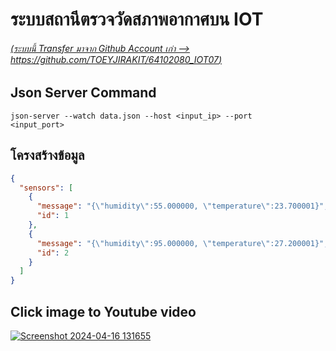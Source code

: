 # ระบบสถานีตรวจวัดสภาพอากาศบน IOT

###### [(ระบบนี้ Transfer มาจาก Github Account เก่า --> https://github.com/TOEYJIRAKIT/64102080_IOT07)](https://github.com/TOEYJIRAKIT/64102080_IOT07)

## Json Server Command
<code>json-server --watch data.json --host <input_ip> --port <input_port></code>

## โครงสร้างข้อมูล
```json
{
  "sensors": [
    {
      "message": "{\"humidity\":55.000000, \"temperature\":23.700001}",
      "id": 1
    },
    {
      "message": "{\"humidity\":95.000000, \"temperature\":27.200001}",
      "id": 2
    }
  ]
}
```

## Click image to Youtube video
[![Screenshot 2024-04-16 131655](https://github.com/TOEYJIRAKID/Weather-Station-IOT/assets/167008371/e9feb2f3-b20f-4d66-ae5e-ec50c0aacf64)](https://youtu.be/DsU2MF2FAyU?si=P7x-QTQI3MLzID5Q) 
